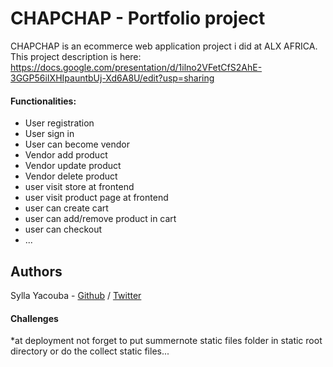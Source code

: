 # CHAPCHAP - Portfolio project
CHAPCHAP is an ecommerce web application project i did at ALX AFRICA.
This project description is here: https://docs.google.com/presentation/d/1ilno2VFetCfS2AhE-3GGP56iIXHIpauntbUj-Xd6A8U/edit?usp=sharing

#### Functionalities:
* User registration
* User sign in
* User can become vendor
* Vendor add product
* Vendor update product
* Vendor delete product
* user visit store at frontend
* user visit product page at frontend
* user can create cart 
* user can add/remove product in cart 
* user can checkout 
* ...

## Authors
Sylla Yacouba - [Github](https://github.com/Sylyac2000) / [Twitter](https://twitter.com/sylyac2000)    

#### Challenges

*at deployment not forget to put summernote static files folder in static root directory
or do the collect static files...
